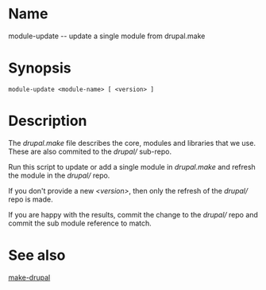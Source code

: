 # Name

module-update -- update a single module from drupal.make

# Synopsis

    module-update <module-name> [ <version> ]

# Description

The _drupal.make_ file describes the core, modules and libraries
that we use.  These are also commited to the _drupal/_ sub-repo.

Run this script to update or add a single module in _drupal.make_ and refresh the
module in the _drupal/_ repo.

If you don't provide a new _&lt;version>_, then only the refresh of the _drupal/_
repo is made.

If you are happy with the results, commit the change to the _drupal/_ repo and
commit the sub module reference to match.

# See also

[make-drupal](make-drupal.html)

